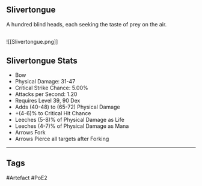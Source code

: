 ## Slivertongue
A hundred blind heads, each seeking the taste of prey on the air.
##
![[Slivertongue.png]]
## Slivertongue Stats
- Bow
- Physical Damage: 31-47
- Critical Strike Chance: 5.00%
- Attacks per Second: 1.20
- Requires Level 39, 90 Dex
- Adds (40-48) to (65-72) Physical Damage
- +(4-6)% to Critical Hit Chance
- Leeches (5-8)% of Physical Damage as Life
- Leeches (4-7)% of Physical Damage as Mana
- Arrows Fork
- Arrows Pierce all targets after Forking


---
## Tags
#Artefact
#PoE2